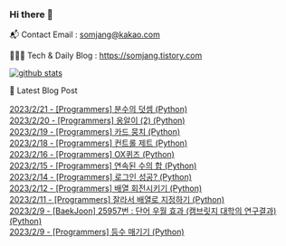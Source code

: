 ### Hi there 👋

📬  Contact Email : somjang@kakao.com

👨🏻‍💻  Tech & Daily Blog : https://somjang.tistory.com

[![github stats](https://github-readme-stats.vercel.app/api?username=SOMJANG&show_icons=true&hide_border=False)](https://somjang.tistory.com)

🤩 Latest Blog Post

[2023/2/21 - [Programmers] 분수의 덧셈 (Python)](https://somjang.tistory.com/entry/Programmers-%EB%B6%84%EC%88%98%EC%9D%98-%EB%8D%A7%EC%85%88-Python) <br>
[2023/2/20 - [Programmers] 옹알이 (2) (Python)](https://somjang.tistory.com/entry/Programmers-%EC%98%B9%EC%95%8C%EC%9D%B4-2-Python) <br>
[2023/2/19 - [Programmers] 카드 뭉치 (Python)](https://somjang.tistory.com/entry/Programmers-%EC%B9%B4%EB%93%9C-%EB%AD%89%EC%B9%98-Python) <br>
[2023/2/18 - [Programmers] 컨트롤 제트 (Python)](https://somjang.tistory.com/entry/Programmers-%EC%BB%A8%ED%8A%B8%EB%A1%A4-%EC%A0%9C%ED%8A%B8-Python) <br>
[2023/2/16 - [Programmers] OX퀴즈 (Python)](https://somjang.tistory.com/entry/Programmers-OX%ED%80%B4%EC%A6%88-Python) <br>
[2023/2/15 - [Programmers] 연속된 수의 합 (Python)](https://somjang.tistory.com/entry/Programmers-%EC%97%B0%EC%86%8D%EB%90%9C-%EC%88%98%EC%9D%98-%ED%95%A9-Python) <br>
[2023/2/14 - [Programmers] 로그인 성공? (Python)](https://somjang.tistory.com/entry/Programmers-%EB%A1%9C%EA%B7%B8%EC%9D%B8-%EC%84%B1%EA%B3%B5-Python) <br>
[2023/2/12 - [Programmers] 배열 회전시키기 (Python)](https://somjang.tistory.com/entry/Programmers-%EB%B0%B0%EC%97%B4-%ED%9A%8C%EC%A0%84%EC%8B%9C%ED%82%A4%EA%B8%B0-Python) <br>
[2023/2/11 - [Programmers] 잘라서 배열로 지정하기 (Python)](https://somjang.tistory.com/entry/Programmers-%EC%9E%98%EB%9D%BC%EC%84%9C-%EB%B0%B0%EC%97%B4%EB%A1%9C-%EC%A7%80%EC%A0%95%ED%95%98%EA%B8%B0-Python) <br>
[2023/2/9 - [BaekJoon] 25957번 : 단어 우월 효과 (캠브릿지 대학의 연구결과) (Python)](https://somjang.tistory.com/entry/BaekJoon-25957%EB%B2%88-%EB%8B%A8%EC%96%B4-%EC%9A%B0%EC%9B%94-%ED%9A%A8%EA%B3%BC-%EC%BA%A0%EB%B8%8C%EB%A6%BF%EC%A7%80-%EB%8C%80%ED%95%99%EC%9D%98-%EC%97%B0%EA%B5%AC%EA%B2%B0%EA%B3%BC-Python) <br>
[2023/2/9 - [Programmers] 등수 매기기 (Python)](https://somjang.tistory.com/entry/Programmers-%EB%93%B1%EC%88%98-%EB%A7%A4%EA%B8%B0%EA%B8%B0-Python) <br>
